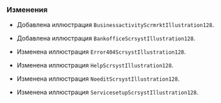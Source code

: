 ### Изменения

- Добавлена иллюстрация `BusinessactivityScrmrktIllustration128`.
- Добавлена иллюстрация `BankofficeScrsystIllustration128`.

- Изменена иллюстрация `Error404ScrsystIllustration128`.
- Изменена иллюстрация `HelpScrsystIllustration128`.
- Изменена иллюстрация `NoeditScrsystIllustration128`.
- Изменена иллюстрация `ServicesetupScrsystIllustration128`.

